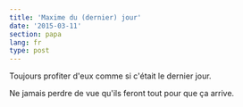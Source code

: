 ```yaml
---
title: 'Maxime du (dernier) jour'
date: '2015-03-11'
section: papa
lang: fr
type: post
---
```


Toujours profiter d'eux comme si c'était le dernier jour.

Ne jamais perdre de vue qu'ils feront tout pour que ça arrive.
